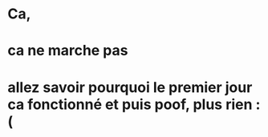 # Ca,
# ca ne marche pas
# allez savoir pourquoi le premier jour ca fonctionné et puis poof, plus rien :(